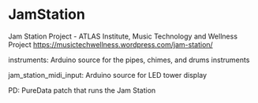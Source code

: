 # JamStation
Jam Station Project - ATLAS Institute, Music Technology and Wellness Project
https://musictechwellness.wordpress.com/jam-station/

instruments:
Arduino source for the pipes, chimes, and drums instruments

jam_station_midi_input:
Arduino source for LED tower display

PD:
PureData patch that runs the Jam Station
